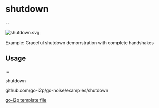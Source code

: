 # shutdown
--

![shutdown.svg](shutdown.svg)

Example: Graceful shutdown demonstration with complete handshakes

## Usage

 ... 

shutdown 

github.com/go-i2p/go-noise/examples/shutdown

[go-i2p template file](/template.md)
